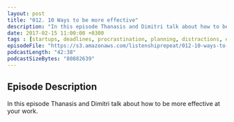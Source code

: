 ```yaml
---
layout: post
title: "012. 10 Ways to be more effective"
description: "In this episode Thanasis and Dimitri talk about how to be more effective at your work."
date: 2017-02-15 11:00:00 +0300
tags : [startups, deadlines, procrastination, planning, distractions, expectations]
episodeFile: "https://s3.amazonaws.com/listenshiprepeat/012-10-ways-to-be-more-effective.mp3"
podcastLength: "42:38"
podcastSizeBytes: "80882639"
---
```


## Episode Description

In this episode Thanasis and Dimitri talk about how to be more effective at your work.
